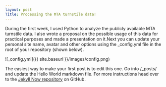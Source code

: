 ```yaml
---
layout: post
Title: Processing the MTA turnstile data!
---
```


During the first week, I used Python to analyze the publicly available MTA turnstile data. I also wrote a proposal on the possible usage of this data for practical purposes and made a presentation on it.Next you can update your personal site name, avatar and other options using the _config.yml file in the root of your repository (shown below).

![_config.yml]({{ site.baseurl }}/images/config.png)

The easiest way to make your first post is to edit this one. Go into /_posts/ and update the Hello World markdown file. For more instructions head over to the [Jekyll Now repository](https://github.com/barryclark/jekyll-now) on GitHub.
